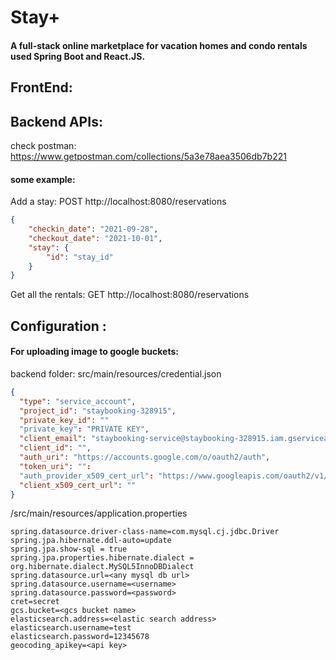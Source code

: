 # Stay+

#### A full-stack online marketplace for vacation homes and condo rentals used **Spring Boot** and **React.JS**. 

## FrontEnd:



## Backend APIs:

check postman: https://www.getpostman.com/collections/5a3e78aea3506db7b221

#### some example:

Add a stay: POST http://localhost:8080/reservations

```json
{
    "checkin_date": "2021-09-28",
    "checkout_date": "2021-10-01",
    "stay": {
        "id": "stay_id"
    }
}
```

Get all the rentals: GET http://localhost:8080/reservations

## Configuration :

#### For uploading image to google buckets: 

backend folder: src/main/resources/credential.json 

```json
{
  "type": "service_account",
  "project_id": "staybooking-328915",
  "private_key_id": ""
  "private_key": "PRIVATE KEY",
  "client_email": "staybooking-service@staybooking-328915.iam.gserviceaccount.com",
  "client_id": "",
  "auth_uri": "https://accounts.google.com/o/oauth2/auth",
  "token_uri": "":  
  "auth_provider_x509_cert_url": "https://www.googleapis.com/oauth2/v1/certs",
  "client_x509_cert_url": ""
}

```

/src/main/resources/application.properties

```
spring.datasource.driver-class-name=com.mysql.cj.jdbc.Driver
spring.jpa.hibernate.ddl-auto=update
spring.jpa.show-sql = true
spring.jpa.properties.hibernate.dialect = org.hibernate.dialect.MySQL5InnoDBDialect
spring.datasource.url=<any mysql db url>
spring.datasource.username=<username>
spring.datasource.password=<password>
cret=secret
gcs.bucket=<gcs bucket name>
elasticsearch.address=<elastic search address>
elasticsearch.username=test
elasticsearch.password=12345678
geocoding_apikey=<api key>
```

